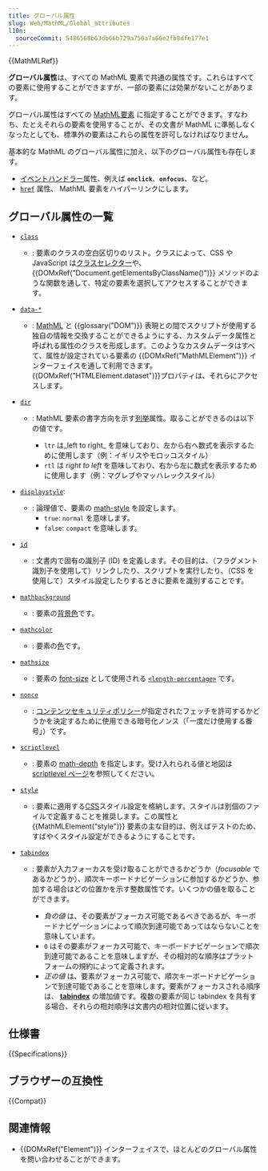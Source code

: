 ```yaml
---
title: グローバル属性
slug: Web/MathML/Global_attributes
l10n:
  sourceCommit: 5486568b63db66b729a756a7a66e2fb8dfe177e1
---
```


{{MathMLRef}}

**グローバル属性**は、すべての MathML 要素で共通の属性です。これらはすべての要素に使用することができますが、一部の要素には効果がないことがあります。

グローバル属性はすべての [MathML要素](/ja/docs/Web/MathML/Element) に指定することができます。すなわち、たとえそれらの要素を使用することが、その文書が MathML に準拠しなくなったとしても、標準外の要素はこれらの属性を許可しなければなりません。

基本的な MathML のグローバル属性に加え、以下のグローバル属性も存在します。

- [イベントハンドラー](/ja/docs/Web/Events/Event_handlers)属性、例えば **`onclick`**、**`onfocus`**、など。
- [`href`](/ja/docs/Web/MathML/Global_attributes/href) 属性、 MathML 要素をハイパーリンクにします。

## グローバル属性の一覧

- [`class`](/ja/docs/Web/HTML/Global_attributes/class)
  - : 要素のクラスの空白区切りのリスト。クラスによって、CSS や JavaScript は[クラスセレクター](/ja/docs/Web/CSS/Class_selectors)や、 {{DOMxRef("Document.getElementsByClassName()")}} メソッドのような関数を通して、特定の要素を選択してアクセスすることができます。
- [`data-*`](/ja/docs/Web/HTML/Global_attributes/data-*)
  - : [MathML](/ja/docs/Web/MathML) と {{glossary("DOM")}} 表現との間でスクリプトが使用する独自の情報を交換することができるようにする、カスタムデータ属性と呼ばれる属性のクラスを形成します。このようなカスタムデータはすべて、属性が設定されている要素の {{DOMxRef("MathMLElement")}} インターフェイスを通して利用できます。 {{DOMxRef("HTMLElement.dataset")}}プロパティは、それらにアクセスします。
- [`dir`](/ja/docs/Web/MathML/Global_attributes/dir)

  - : MathML 要素の書字方向を示す[列挙](/ja/docs/Glossary/Enumerated)属性。取ることができるのは以下の値です。

    - `ltr` は_left to right_ を意味しており、左から右へ数式を表示するために使用します（例：イギリスやモロッコスタイル）
    - `rtl` は _right to left_ を意味しており、右から左に数式を表示するために使用します（例：マグレブやマッハレックスタイル）

- [`displaystyle`](/ja/docs/Web/MathML/Global_attributes/displaystyle):

  - : 論理値で、要素の [math-style](/ja/docs/Web/CSS/math-style) を設定します。
    - `true`: `normal` を意味します。
    - `false`: `compact` を意味します。

- [`id`](/ja/docs/Web/HTML/Global_attributes/id)

  - : 文書内で固有の識別子 (ID) を定義します。その目的は、（フラグメント識別子を使用して）リンクしたり、スクリプトを実行したり、（CSS を使用して）スタイル設定したりするときに要素を識別することです。

- [`mathbackground`](/ja/docs/Web/MathML/Global_attributes/mathbackground)

  - : 要素の[背景色](/ja/docs/Web/CSS/background-color)です。

- [`mathcolor`](/ja/docs/Web/MathML/Global_attributes/mathcolor)

  - : 要素の[色](/ja/docs/Web/CSS/color)です。

- [`mathsize`](/ja/docs/Web/MathML/Global_attributes/mathsize)

  - : 要素の [font-size](/ja/docs/Web/CSS/font-size) として使用される [`<length-percentage>`](/ja/docs/Web/CSS/length-percentage) です。

- [`nonce`](/ja/docs/Web/HTML/Global_attributes/nonce)

  - : [コンテンツセキュリティポリシー](/ja/docs/Web/HTTP/CSP)が指定されたフェッチを許可するかどうかを決定するために使用できる暗号化ノンス（「一度だけ使用する番号」）です。

- [`scriptlevel`](/ja/docs/Web/MathML/Global_attributes/scriptlevel)

  - : 要素の [math-depth](/ja/docs/Web/CSS/math-depth) を指定します。受け入れられる値と地図は [scriptlevel ページ](/ja/docs/Web/MathML/Global_attributes/scriptlevel#values)を参照してください。

- [`style`](/ja/docs/Web/HTML/Global_attributes/style)
  - : 要素に適用する[CSS](/ja/docs/Web/CSS)スタイル設定を格納します。スタイルは別個のファイルで定義することを推奨します。この属性と {{MathMLElement("style")}} 要素の主な目的は、例えばテストのため、すばやくスタイル設定ができるようにすることです。
- [`tabindex`](/ja/docs/Web/HTML/Global_attributes/tabindex)

  - : 要素が入力フォーカスを受け取ることができるかどうか（_focusable_ であるかどうか）、順次キーボードナビゲーションに参加するかどうか、参加する場合はどの位置かを示す整数属性です。いくつかの値を取ることができます。

    - _負の値_ は、その要素がフォーカス可能であるべきであるが、キーボードナビゲーションによって順次到達可能であってはならないことを意味しています。
    - `0` はその要素がフォーカス可能で、キーボードナビゲーションで順次到達可能であることを意味しますが、その相対的な順序はプラットフォームの規約によって定義されます。
    - _正の値_ は、要素がフォーカス可能で、順次キーボードナビゲーションで到達可能であることを意味します。要素がフォーカスされる順序は、 [**tabindex**](#tabindex) の増加値です。複数の要素が同じ tabindex を共有する場合、それらの相対順序は文書内の相対位置に従います。

## 仕様書

{{Specifications}}

## ブラウザーの互換性

{{Compat}}

## 関連情報

- {{DOMxRef("Element")}} インターフェイスで、ほとんどのグローバル属性を問い合わせることができます。
